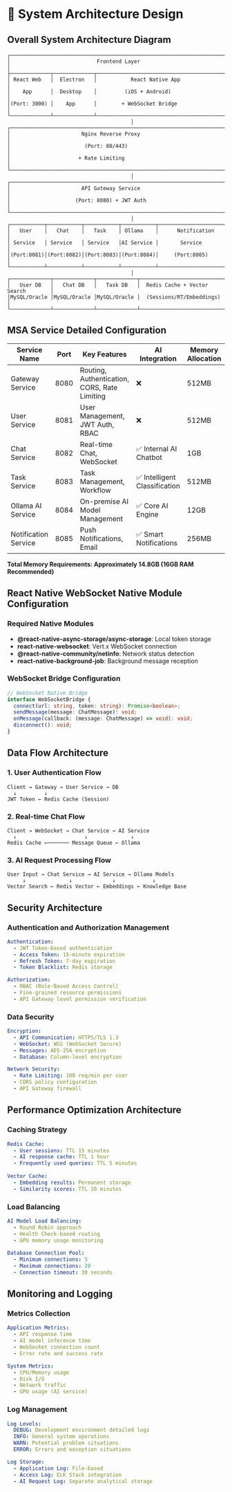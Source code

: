 # 🚀 System Architecture Design

## Overall System Architecture Diagram
```
┌─────────────────────────────────────────────────────────────────────────────┐
│                            Frontend Layer                                  │
├─────────────┬─────────────┬─────────────────────────────────────────────────┤
│ React Web   │  Electron   │           React Native App                     │
│    App      │  Desktop    │         (iOS + Android)                       │
│(Port: 3000) │    App      │        + WebSocket Bridge                     │
└─────────────┴─────────────┴─────────────────────────────────────────────────┘
                                        │
┌─────────────────────────────────────────────────────────────────────────────┐
│                       Nginx Reverse Proxy                                  │
│                        (Port: 80/443)                                      │
│                      + Rate Limiting                                       │
└─────────────────────────────────────────────────────────────────────────────┘
                                        │
┌─────────────────────────────────────────────────────────────────────────────┐
│                       API Gateway Service                                  │
│                     (Port: 8080) + JWT Auth                               │
└─────────────────────────────────────────────────────────────────────────────┘
                                        │
┌───────────┬───────────┬───────────┬───────────┬─────────────────────────────┐
│   User    │   Chat    │   Task    │ Ollama    │      Notification           │
│ Service   │ Service   │ Service   │AI Service │       Service               │
│(Port:8081)│(Port:8082)│(Port:8083)│(Port:8084)│     (Port:8085)             │
└───────────┴───────────┴───────────┴───────────┴─────────────────────────────┘
                                        │
┌─────────────┬─────────────┬─────────────┬─────────────────────────────────────┐
│   User DB   │   Chat DB   │   Task DB   │  Redis Cache + Vector Search        │
│MySQL/Oracle │MySQL/Oracle │MySQL/Oracle │  (Sessions/RT/Embeddings)           │
└─────────────┴─────────────┴─────────────┴─────────────────────────────────────┘
```

## MSA Service Detailed Configuration

| Service Name | Port | Key Features | AI Integration | Memory Allocation |
|--------------|------|--------------|----------------|-------------------|
| Gateway Service | 8080 | Routing, Authentication, CORS, Rate Limiting | ❌ | 512MB |
| User Service | 8081 | User Management, JWT Auth, RBAC | ❌ | 512MB |
| Chat Service | 8082 | Real-time Chat, WebSocket | ✅ Internal AI Chatbot | 1GB |
| Task Service | 8083 | Task Management, Workflow | ✅ Intelligent Classification | 512MB |
| Ollama AI Service | 8084 | On-premise AI Model Management | ✅ Core AI Engine | 12GB |
| Notification Service | 8085 | Push Notifications, Email | ✅ Smart Notifications | 256MB |

**Total Memory Requirements: Approximately 14.8GB (16GB RAM Recommended)**

## React Native WebSocket Native Module Configuration

### Required Native Modules
- **@react-native-async-storage/async-storage**: Local token storage
- **react-native-websocket**: Vert.x WebSocket connection
- **@react-native-community/netinfo**: Network status detection
- **react-native-background-job**: Background message reception

### WebSocket Bridge Configuration
```typescript
// WebSocket Native Bridge
interface WebSocketBridge {
  connect(url: string, token: string): Promise<boolean>;
  sendMessage(message: ChatMessage): void;
  onMessage(callback: (message: ChatMessage) => void): void;
  disconnect(): void;
}
```

## Data Flow Architecture

### 1. User Authentication Flow
```
Client → Gateway → User Service → DB
  ↓         ↓
JWT Token ← Redis Cache (Session)
```

### 2. Real-time Chat Flow
```
Client → WebSocket → Chat Service → AI Service
  ↓                      ↓              ↓
Redis Cache ←─────── Message Queue ← Ollama
```

### 3. AI Request Processing Flow
```
User Input → Chat Service → AI Service → Ollama Models
     ↓              ↓             ↓            ↓
Vector Search ← Redis Vector ← Embeddings ← Knowledge Base
```

## Security Architecture

### Authentication and Authorization Management
```yaml
Authentication:
  - JWT Token-based authentication
  - Access Token: 15-minute expiration
  - Refresh Token: 7-day expiration
  - Token Blacklist: Redis storage

Authorization:
  - RBAC (Role-Based Access Control)
  - Fine-grained resource permissions
  - API Gateway level permission verification
```

### Data Security
```yaml
Encryption:
  - API Communication: HTTPS/TLS 1.3
  - WebSocket: WSS (WebSocket Secure)
  - Messages: AES-256 encryption
  - Database: Column-level encryption

Network Security:
  - Rate Limiting: 100 req/min per user
  - CORS policy configuration
  - API Gateway firewall
```

## Performance Optimization Architecture

### Caching Strategy
```yaml
Redis Cache:
  - User sessions: TTL 15 minutes
  - AI response cache: TTL 1 hour
  - Frequently used queries: TTL 5 minutes
  
Vector Cache:
  - Embedding results: Permanent storage
  - Similarity scores: TTL 30 minutes
```

### Load Balancing
```yaml
AI Model Load Balancing:
  - Round Robin approach
  - Health Check-based routing
  - GPU memory usage monitoring
  
Database Connection Pool:
  - Minimum connections: 5
  - Maximum connections: 20
  - Connection timeout: 30 seconds
```

## Monitoring and Logging

### Metrics Collection
```yaml
Application Metrics:
  - API response time
  - AI model inference time
  - WebSocket connection count
  - Error rate and success rate

System Metrics:
  - CPU/Memory usage
  - Disk I/O
  - Network traffic
  - GPU usage (AI service)
```

### Log Management
```yaml
Log Levels:
  DEBUG: Development environment detailed logs
  INFO: General system operations
  WARN: Potential problem situations
  ERROR: Errors and exception situations

Log Storage:
  - Application Log: File-based
  - Access Log: ELK Stack integration
  - AI Request Log: Separate analytical storage
```

#
